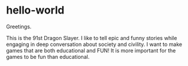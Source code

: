 # hello-world

Greetings.

This is the 91st Dragon Slayer. 
I like to tell epic and funny stories while engaging in deep conversation about society and civility.
I want to make games that are both educational and FUN!
It is more important for the games to be fun than educational.

